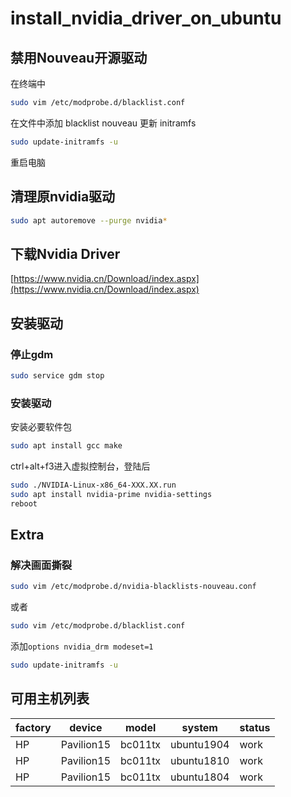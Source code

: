 # install_nvidia_driver_on_ubuntu

## 禁用Nouveau开源驱动
在终端中
```bash
sudo vim /etc/modprobe.d/blacklist.conf
```
在文件中添加 blacklist nouveau
更新 initramfs
```bash
sudo update-initramfs -u
```
重启电脑

## 清理原nvidia驱动
```bash
sudo apt autoremove --purge nvidia*
```

## 下载Nvidia Driver
[https://www.nvidia.cn/Download/index.aspx](https://www.nvidia.cn/Download/index.aspx)

## 安装驱动
### 停止gdm
```bash
sudo service gdm stop
```
### 安装驱动

安装必要软件包
```bash
sudo apt install gcc make
```
ctrl+alt+f3进入虚拟控制台，登陆后
```bash
sudo ./NVIDIA-Linux-x86_64-XXX.XX.run
sudo apt install nvidia-prime nvidia-settings
reboot
```
## Extra
### 解决画面撕裂
```bash
sudo vim /etc/modprobe.d/nvidia-blacklists-nouveau.conf
```
或者
```bash
sudo vim /etc/modprobe.d/blacklist.conf
```
添加`options nvidia_drm modeset=1`

```bash
sudo update-initramfs -u
```

## 可用主机列表
|factory |device |model|system|status |
|--------|-------|-----|------|-------|
|HP|Pavilion15|bc011tx|ubuntu1904|work|
|HP|Pavilion15|bc011tx|ubuntu1810|work|
|HP|Pavilion15|bc011tx|ubuntu1804|work|
